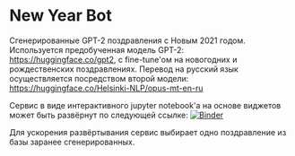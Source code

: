 # New Year Bot
Сгенерированные GPT-2 поздравления с Новым 2021 годом.
Используется предобученная модель GPT-2: https://huggingface.co/gpt2, с fine-tune'ом на новогодних и рождественских поздравлениях.
Перевод на русский язык осуществляется посредством второй модели: https://huggingface.co/Helsinki-NLP/opus-mt-en-ru

Сервис в виде интерактивного jupyter notebook'а на основе виджетов может быть развёрнут по следующей ссылке:
[![Binder](https://mybinder.org/badge_logo.svg)](https://mybinder.org/v2/gh/GordonShedds/NewYearBot/master?urlpath=%2Fvoila%2Frender%2Fcongratulate.ipynb)

Для ускорения развёртывания сервис выбирает одно поздравление из базы заранее сгенерированных.
